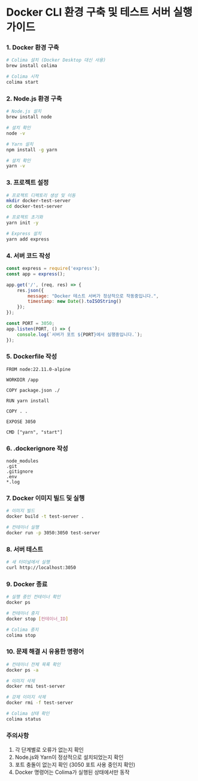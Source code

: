 



# Docker CLI 환경 구축 및 테스트 서버 실행 가이드

### 1. Docker 환경 구축
```bash
# Colima 설치 (Docker Desktop 대신 사용)
brew install colima

# Colima 시작
colima start
```

### 2. Node.js 환경 구축
```bash
# Node.js 설치
brew install node

# 설치 확인
node -v

# Yarn 설치
npm install -g yarn

# 설치 확인
yarn -v
```

### 3. 프로젝트 설정
```bash
# 프로젝트 디렉토리 생성 및 이동
mkdir docker-test-server
cd docker-test-server

# 프로젝트 초기화
yarn init -y

# Express 설치
yarn add express
```

### 4. 서버 코드 작성
```javascript:index.js
const express = require('express');
const app = express();

app.get('/', (req, res) => {
    res.json({
        message: "Docker 테스트 서버가 정상적으로 작동중입니다.",
        timestamp: new Date().toISOString()
    });
});

const PORT = 3050;
app.listen(PORT, () => {
    console.log(`서버가 포트 ${PORT}에서 실행중입니다.`);
});
```

### 5. Dockerfile 작성
```dockerfile:Dockerfile
FROM node:22.11.0-alpine

WORKDIR /app

COPY package.json ./

RUN yarn install

COPY . .

EXPOSE 3050

CMD ["yarn", "start"]
```

### 6. .dockerignore 작성
```plaintext:.dockerignore
node_modules
.git
.gitignore
.env
*.log
```

### 7. Docker 이미지 빌드 및 실행
```bash
# 이미지 빌드
docker build -t test-server .

# 컨테이너 실행
docker run -p 3050:3050 test-server
```

### 8. 서버 테스트
```bash
# 새 터미널에서 실행
curl http://localhost:3050
```

### 9. Docker 종료
```bash
# 실행 중인 컨테이너 확인
docker ps

# 컨테이너 중지
docker stop [컨테이너_ID]

# Colima 중지
colima stop
```

### 10. 문제 해결 시 유용한 명령어
```bash
# 컨테이너 전체 목록 확인
docker ps -a

# 이미지 삭제
docker rmi test-server

# 강제 이미지 삭제
docker rmi -f test-server

# Colima 상태 확인
colima status
```

### 주의사항
1. 각 단계별로 오류가 없는지 확인
2. Node.js와 Yarn이 정상적으로 설치되었는지 확인
3. 포트 충돌이 없는지 확인 (3050 포트 사용 중인지 확인)
4. Docker 명령어는 Colima가 실행된 상태에서만 동작

